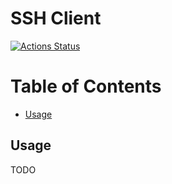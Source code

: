 # SSH Client

[![Actions Status](https://github.com/angelocatalani/ssh_client/actions/workflows/main.yml/badge.svg)](https://github.com/angelocatalani/ssh_client/actions)

# Table of Contents

* [Usage](#usage)

## Usage

TODO